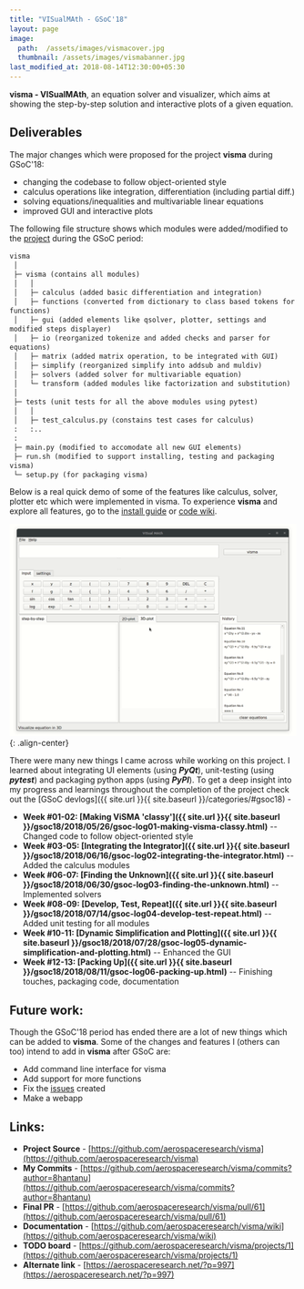 ```yaml
---
title: "VISualMAth - GSoC'18"
layout: page
image:
  path:  /assets/images/vismacover.jpg
  thumbnail: /assets/images/vismabanner.jpg
last_modified_at: 2018-08-14T12:30:00+05:30
---
```


**visma - VISualMAth**, an equation solver and visualizer, which aims at showing the step-by-step solution and interactive plots of a given equation.


## Deliverables

The major changes which were proposed for the project **visma** during GSoC'18:
- changing the codebase to follow object-oriented style
- calculus operations like integration, differentiation (including partial diff.)
- solving equations/inequalities and multivariable linear equations
- improved GUI and interactive plots

The following file structure shows which modules were added/modified to the [project](https://github.com/aerospaceresearch/visma) during the GSoC period:


```
visma
 │
 ├─ visma (contains all modules)
 │   │
 │   ├─ calculus (added basic differentiation and integration)
 │   ├─ functions (converted from dictionary to class based tokens for functions)
 │   ├─ gui (added elements like qsolver, plotter, settings and modified steps displayer)
 │   ├─ io (reorganized tokenize and added checks and parser for equations)
 │   ├─ matrix (added matrix operation, to be integrated with GUI)
 │   ├─ simplify (reorganized simplify into addsub and muldiv)
 │   ├─ solvers (added solver for multivariable equation)
 │   └─ transform (added modules like factorization and substitution)
 │
 ├─ tests (unit tests for all the above modules using pytest)
 │   │
 │   ├─ test_calculus.py (constains test cases for calculus)
 :   :..
 :
 ├─ main.py (modified to accomodate all new GUI elements)
 ├─ run.sh (modified to support installing, testing and packaging visma)
 └─ setup.py (for packaging visma)
```


Below is a real quick demo of some of the features like calculus, solver, plotter etc which were implemented in visma. To experience **visma** and explore all features, go to the [install guide](https://github.com/aerospaceresearch/visma/blob/master/README.md#installation) or [code wiki](https://github.com/aerospaceresearch/visma/wiki).

![visma-demo](/assets/images/vismademofinal.gif){: .align-center}


There were many new things I came across while working on this project. I learned about integrating UI elements (using **_PyQt_**), unit-testing (using **_pytest_**) and packaging python apps (using **_PyPI_**). To get a deep insight into my progress and learnings throughout the completion of the project check out the [GSoC devlogs]({{ site.url }}{{ site.baseurl }}/categories/#gsoc18) -

- **Week #01-02:  [Making ViSMA 'classy']({{ site.url }}{{ site.baseurl }}/gsoc18/2018/05/26/gsoc-log01-making-visma-classy.html)** -- Changed code to follow object-oriented style
- **Week #03-05: [Integrating the Integrator]({{ site.url }}{{ site.baseurl }}/gsoc18/2018/06/16/gsoc-log02-integrating-the-integrator.html)** -- Added the calculus modules
- **Week #06-07: [Finding the Unknown]({{ site.url }}{{ site.baseurl }}/gsoc18/2018/06/30/gsoc-log03-finding-the-unknown.html)** -- Implemented solvers
- **Week #08-09: [Develop, Test, Repeat]({{ site.url }}{{ site.baseurl }}/gsoc18/2018/07/14/gsoc-log04-develop-test-repeat.html)** -- Added unit testing for all modules
- **Week #10-11: [Dynamic Simplification and Plotting]({{ site.url }}{{ site.baseurl }}/gsoc18/2018/07/28/gsoc-log05-dynamic-simplification-and-plotting.html)** -- Enhanced the GUI
- **Week #12-13: [Packing Up]({{ site.url }}{{ site.baseurl }}/gsoc18/2018/08/11/gsoc-log06-packing-up.html)** -- Finishing touches, packaging code, documentation


## Future work:

Though the GSoC'18 period has ended there are a lot of new things which can be added to **visma**. Some of the changes and features I (others can too) intend to add in **visma** after GSoC are:

- Add command line interface for visma
- Add support for more functions
- Fix the  [issues](https://github.com/aerospaceresearch/visma/issues) created
- Make a webapp


## Links:

- **Project Source** - [https://github.com/aerospaceresearch/visma](https://github.com/aerospaceresearch/visma)
- **My Commits** - [https://github.com/aerospaceresearch/visma/commits?author=8hantanu](https://github.com/aerospaceresearch/visma/commits?author=8hantanu)
- **Final PR** - [https://github.com/aerospaceresearch/visma/pull/61](https://github.com/aerospaceresearch/visma/pull/61)
- **Documentation** - [https://github.com/aerospaceresearch/visma/wiki](https://github.com/aerospaceresearch/visma/wiki)
- **TODO board** - [https://github.com/aerospaceresearch/visma/projects/1](https://github.com/aerospaceresearch/visma/projects/1)
- **Alternate link** - [https://aerospaceresearch.net/?p=997](https://aerospaceresearch.net/?p=997)
